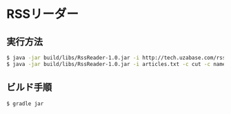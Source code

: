 # RSSリーダー

## 実行方法
```sh
$ java -jar build/libs/RssReader-1.0.jar -i http://tech.uzabase.com/rss -c cut -o result.txt
$ java -jar build/libs/RssReader-1.0.jar -i articles.txt -c cut -c name -o result.txt
```

## ビルド手順
```sh
$ gradle jar
```
